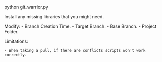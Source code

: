 python git_warrior.py

Install any missing libraries that you might need.

Modify:
	- Branch Creation Time.
	- Target Branch.
	- Base Branch.
	- Project Folder.


Limitations:

	- When taking a pull, if there are conflicts scripts won't work correctly.
